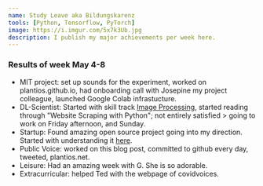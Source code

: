 ```yaml
---
name: Study Leave aka Bildungskarenz
tools: [Python, Tensorflow, PyTorch]
image: https://i.imgur.com/5x7k3Ub.jpg
description: I publish my major achievements per week here.
---
```


### Results of week May 4-8
- MIT project: set up sounds for the experiment, worked on plantios.github.io, had onboarding call with Josepine my project colleague, launched Google Colab infrastucture.
- DL-Scientist: Started with skill track [Image Processing](https://learn.datacamp.com/skill-tracks/image-processing), started reading through "Website Scraping with Python"; not entirely satisfied > going to work on Friday afternoon, and Sunday.
- Startup: Found amazing open source project going into my direction. Started with understanding it [here](www.writeup.ai).
- Public Voice: worked on this blog post, committed to github every day, tweeted, plantios.net.
- Leisure: Had an amazing week with G. She is so adorable.
- Extracurricular: helped Ted with the webpage of covidvoices.